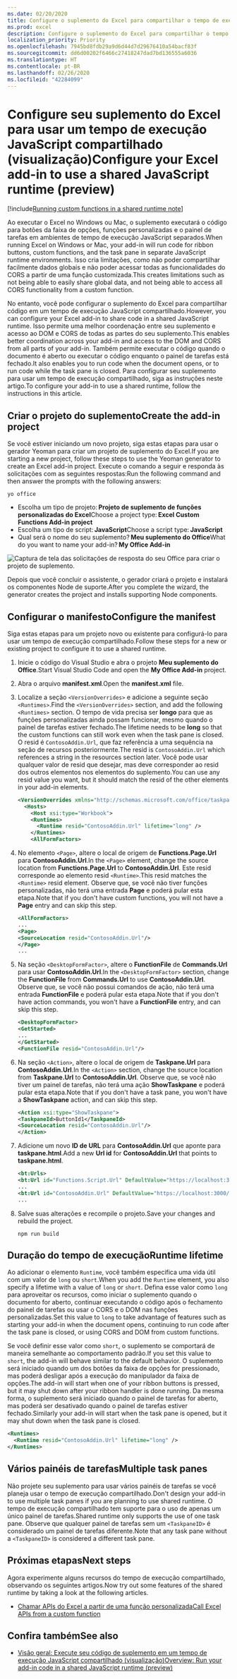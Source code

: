 ```yaml
---
ms.date: 02/20/2020
title: Configure o suplemento do Excel para compartilhar o tempo de execução do navegador (visualização)
ms.prod: excel
description: Configure o suplemento do Excel para compartilhar o tempo de execução do navegador e executar a faixa de opções, o painel de tarefas e o código de função personalizado no mesmo tempo de execução.
localization_priority: Priority
ms.openlocfilehash: 7945bd8fdb29a9d6d44d7d29676410a54bacf83f
ms.sourcegitcommit: dd6d00202f6466c27418247dad7bd136555a6036
ms.translationtype: HT
ms.contentlocale: pt-BR
ms.lasthandoff: 02/26/2020
ms.locfileid: "42284099"
---
```

# <a name="configure-your-excel-add-in-to-use-a-shared-javascript-runtime-preview"></a><span data-ttu-id="b60ac-103">Configure seu suplemento do Excel para usar um tempo de execução JavaScript compartilhado (visualização)</span><span class="sxs-lookup"><span data-stu-id="b60ac-103">Configure your Excel add-in to use a shared JavaScript runtime (preview)</span></span>

[!include[Running custom functions in a shared runtime note](../includes/excel-shared-runtime-preview-note.md)]

<span data-ttu-id="b60ac-104">Ao executar o Excel no Windows ou Mac, o suplemento executará o código para botões da faixa de opções, funções personalizadas e o painel de tarefas em ambientes de tempo de execução JavaScript separados.</span><span class="sxs-lookup"><span data-stu-id="b60ac-104">When running Excel on Windows or Mac, your add-in will run code for ribbon buttons, custom functions, and the task pane in separate JavaScript runtime environments.</span></span> <span data-ttu-id="b60ac-105">Isso cria limitações, como não poder compartilhar facilmente dados globais e não poder acessar todas as funcionalidades do CORS a partir de uma função customizada.</span><span class="sxs-lookup"><span data-stu-id="b60ac-105">This creates limitations such as not being able to easily share global data, and not being able to access all CORS functionality from a custom function.</span></span>

<span data-ttu-id="b60ac-106">No entanto, você pode configurar o suplemento do Excel para compartilhar código em um tempo de execução JavaScript compartilhado.</span><span class="sxs-lookup"><span data-stu-id="b60ac-106">However, you can configure your Excel add-in to share code in a shared JavaScript runtime.</span></span> <span data-ttu-id="b60ac-107">Isso permite uma melhor coordenação entre seu suplemento e acesso ao DOM e CORS de todas as partes do seu suplemento.</span><span class="sxs-lookup"><span data-stu-id="b60ac-107">This enables better coordination across your add-in and access to the DOM and CORS from all parts of your add-in.</span></span> <span data-ttu-id="b60ac-108">Também permite executar o código quando o documento é aberto ou executar o código enquanto o painel de tarefas está fechado.</span><span class="sxs-lookup"><span data-stu-id="b60ac-108">It also enables you to run code when the document opens, or to run code while the task pane is closed.</span></span> <span data-ttu-id="b60ac-109">Para configurar seu suplemento para usar um tempo de execução compartilhado, siga as instruções neste artigo.</span><span class="sxs-lookup"><span data-stu-id="b60ac-109">To configure your add-in to use a shared runtime, follow the instructions in this article.</span></span>

## <a name="create-the-add-in-project"></a><span data-ttu-id="b60ac-110">Criar o projeto do suplemento</span><span class="sxs-lookup"><span data-stu-id="b60ac-110">Create the add-in project</span></span>

<span data-ttu-id="b60ac-111">Se você estiver iniciando um novo projeto, siga estas etapas para usar o gerador Yeoman para criar um projeto de suplemento do Excel.</span><span class="sxs-lookup"><span data-stu-id="b60ac-111">If you are starting a new project, follow these steps to use the Yeoman generator to create an Excel add-in project.</span></span> <span data-ttu-id="b60ac-112">Execute o comando a seguir e responda às solicitações com as seguintes respostas:</span><span class="sxs-lookup"><span data-stu-id="b60ac-112">Run the following command and then answer the prompts with the following answers:</span></span>

```command line
yo office
```

- <span data-ttu-id="b60ac-113">Escolha um tipo de projeto: **Projeto de suplemento de funções personalizadas do Excel**</span><span class="sxs-lookup"><span data-stu-id="b60ac-113">Choose a project type: **Excel Custom Functions Add-in project**</span></span>
- <span data-ttu-id="b60ac-114">Escolha um tipo de script: **JavaScript**</span><span class="sxs-lookup"><span data-stu-id="b60ac-114">Choose a script type: **JavaScript**</span></span>
- <span data-ttu-id="b60ac-115">Qual será o nome do seu suplemento? **Meu suplemento do Office**</span><span class="sxs-lookup"><span data-stu-id="b60ac-115">What do you want to name your add-in? **My Office Add-in**</span></span>

![Captura de tela das solicitações de resposta do seu Office para criar o projeto de suplemento.](../images/yo-office-excel-project.png)

<span data-ttu-id="b60ac-117">Depois que você concluir o assistente, o gerador criará o projeto e instalará os componentes Node de suporte.</span><span class="sxs-lookup"><span data-stu-id="b60ac-117">After you complete the wizard, the generator creates the project and installs supporting Node components.</span></span>

## <a name="configure-the-manifest"></a><span data-ttu-id="b60ac-118">Configurar o manifesto</span><span class="sxs-lookup"><span data-stu-id="b60ac-118">Configure the manifest</span></span>

<span data-ttu-id="b60ac-119">Siga estas etapas para um projeto novo ou existente para configurá-lo para usar um tempo de execução compartilhado.</span><span class="sxs-lookup"><span data-stu-id="b60ac-119">Follow these steps for a new or existing project to configure it to use a shared runtime.</span></span>

1. <span data-ttu-id="b60ac-120">Inicie o código do Visual Studio e abra o projeto **Meu suplemento do Office**.</span><span class="sxs-lookup"><span data-stu-id="b60ac-120">Start Visual Studio Code and open the **My Office Add-in** project.</span></span>
2. <span data-ttu-id="b60ac-121">Abra o arquivo **manifest.xml**.</span><span class="sxs-lookup"><span data-stu-id="b60ac-121">Open the **manifest.xml** file.</span></span>
3. <span data-ttu-id="b60ac-122">Localize a seção `<VersionOverrides>` e adicione a seguinte seção `<Runtimes>`.</span><span class="sxs-lookup"><span data-stu-id="b60ac-122">Find the `<VersionOverrides>` section, and add the following `<Runtimes>` section.</span></span> <span data-ttu-id="b60ac-123">O tempo de vida precisa ser **longo** para que as funções personalizadas ainda possam funcionar, mesmo quando o painel de tarefas estiver fechado.</span><span class="sxs-lookup"><span data-stu-id="b60ac-123">The lifetime needs to be **long** so that the custom functions can still work even when the task pane is closed.</span></span> <span data-ttu-id="b60ac-124">O resid é `ContosoAddin.Url`, que faz referência a uma sequência na seção de recursos posteriormente.</span><span class="sxs-lookup"><span data-stu-id="b60ac-124">The resid is `ContosoAddin.Url` which references a string in the resources section later.</span></span> <span data-ttu-id="b60ac-125">Você pode usar qualquer valor de resid que desejar, mas deve corresponder ao resid dos outros elementos nos elementos do suplemento.</span><span class="sxs-lookup"><span data-stu-id="b60ac-125">You can use any resid value you want, but it should match the resid of the other elements in your add-in elements.</span></span>

   ```xml
   <VersionOverrides xmlns="http://schemas.microsoft.com/office/taskpaneappversionoverrides" xsi:type="VersionOverridesV1_0">
     <Hosts>
       <Host xsi:type="Workbook">
       <Runtimes>
         <Runtime resid="ContosoAddin.Url" lifetime="long" />
       </Runtimes>
       <AllFormFactors>
   ```

4. <span data-ttu-id="b60ac-126">No elemento `<Page>`, altere o local de origem de **Functions.Page.Url** para **ContosoAddin.Url**.</span><span class="sxs-lookup"><span data-stu-id="b60ac-126">In the `<Page>` element, change the source location from **Functions.Page.Url** to **ContosoAddin.Url**.</span></span> <span data-ttu-id="b60ac-127">Este resid corresponde ao elemento resid `<Runtime>`.</span><span class="sxs-lookup"><span data-stu-id="b60ac-127">This resid matches the `<Runtime>` resid element.</span></span> <span data-ttu-id="b60ac-128">Observe que, se você não tiver funções personalizadas, não terá uma entrada **Page** e poderá pular esta etapa.</span><span class="sxs-lookup"><span data-stu-id="b60ac-128">Note that if you don't have custom functions, you will not have a **Page** entry and can skip this step.</span></span>

   ```xml
   <AllFormFactors>
   ...
   <Page>
   <SourceLocation resid="ContosoAddin.Url"/>
   </Page>
   ...
   ```

5. <span data-ttu-id="b60ac-129">Na seção `<DesktopFormFactor>`, altere o **FunctionFile** de **Commands.Url** para usar **ContosoAddin.Url**.</span><span class="sxs-lookup"><span data-stu-id="b60ac-129">In the `<DesktopFormFactor>` section, change the **FunctionFile** from **Commands.Url** to use **ContosoAddin.Url**.</span></span> <span data-ttu-id="b60ac-130">Observe que, se você não possui comandos de ação, não terá uma entrada **FunctionFile** e poderá pular esta etapa.</span><span class="sxs-lookup"><span data-stu-id="b60ac-130">Note that if you don't have action commands, you won't have a **FunctionFile** entry, and can skip this step.</span></span>

   ```xml
   <DesktopFormFactor>
   <GetStarted>
   ...
   </GetStarted>
   <FunctionFile resid="ContosoAddin.Url"/>
   ```

6. <span data-ttu-id="b60ac-131">Na seção `<Action>`, altere o local de origem de **Taskpane.Url** para **ContosoAddin.Url**.</span><span class="sxs-lookup"><span data-stu-id="b60ac-131">In the `<Action>` section, change the source location from **Taskpane.Url** to **ContosoAddin.Url**.</span></span> <span data-ttu-id="b60ac-132">Observe que, se você não tiver um painel de tarefas, não terá uma ação **ShowTaskpane** e poderá pular esta etapa.</span><span class="sxs-lookup"><span data-stu-id="b60ac-132">Note that if you don't have a task pane, you won't have a **ShowTaskpane** action, and can skip this step.</span></span>

   ```xml
   <Action xsi:type="ShowTaskpane">
   <TaskpaneId>ButtonId1</TaskpaneId>
   <SourceLocation resid="ContosoAddin.Url"/>
   </Action>
   ```

7. <span data-ttu-id="b60ac-133">Adicione um novo **ID de URL** para **ContosoAddin.Url** que aponte para **taskpane.html**.</span><span class="sxs-lookup"><span data-stu-id="b60ac-133">Add a new **Url id** for **ContosoAddin.Url** that points to **taskpane.html**.</span></span>

   ```xml
   <bt:Urls>
   <bt:Url id="Functions.Script.Url" DefaultValue="https://localhost:3000/dist/functions.js"/>
   ...
   <bt:Url id="ContosoAddin.Url" DefaultValue="https://localhost:3000/taskpane.html"/>
   ...
   ```

8. <span data-ttu-id="b60ac-134">Salve suas alterações e recompile o projeto.</span><span class="sxs-lookup"><span data-stu-id="b60ac-134">Save your changes and rebuild the project.</span></span>

   ```command line
   npm run build
   ```

## <a name="runtime-lifetime"></a><span data-ttu-id="b60ac-135">Duração do tempo de execução</span><span class="sxs-lookup"><span data-stu-id="b60ac-135">Runtime lifetime</span></span>

<span data-ttu-id="b60ac-136">Ao adicionar o elemento `Runtime`, você também especifica uma vida útil com um valor de `long` ou `short`.</span><span class="sxs-lookup"><span data-stu-id="b60ac-136">When you add the `Runtime` element, you also specify a lifetime with a value of `long` or `short`.</span></span> <span data-ttu-id="b60ac-137">Defina esse valor como `long` para aproveitar os recursos, como iniciar o suplemento quando o documento for aberto, continuar executando o código após o fechamento do painel de tarefas ou usar o CORS e o DOM nas funções personalizadas.</span><span class="sxs-lookup"><span data-stu-id="b60ac-137">Set this value to `long` to take advantage of features such as starting your add-in when the document opens, continuing to run code after the task pane is closed, or using CORS and DOM from custom functions.</span></span>

<span data-ttu-id="b60ac-138">Se você definir esse valor como `short`, o suplemento se comportará de maneira semelhante ao comportamento padrão.</span><span class="sxs-lookup"><span data-stu-id="b60ac-138">If you set this value to `short`, the add-in will behave similar to the default behavior.</span></span> <span data-ttu-id="b60ac-139">O suplemento será iniciado quando um dos botões da faixa de opções for pressionado, mas poderá desligar após a execução do manipulador da faixa de opções.</span><span class="sxs-lookup"><span data-stu-id="b60ac-139">The add-in will start when one of your ribbon buttons is pressed, but it may shut down after your ribbon handler is done running.</span></span> <span data-ttu-id="b60ac-140">Da mesma forma, o suplemento será iniciado quando o painel de tarefas for aberto, mas poderá ser desativado quando o painel de tarefas estiver fechado.</span><span class="sxs-lookup"><span data-stu-id="b60ac-140">Similarly your add-in will start when the task pane is opened, but it may shut down when the task pane is closed.</span></span>

```xml
<Runtimes>
  <Runtime resid="ContosoAddin.Url" lifetime="long" />
</Runtimes>
```

## <a name="multiple-task-panes"></a><span data-ttu-id="b60ac-141">Vários painéis de tarefas</span><span class="sxs-lookup"><span data-stu-id="b60ac-141">Multiple task panes</span></span>

<span data-ttu-id="b60ac-142">Não projete seu suplemento para usar vários painéis de tarefas se você planeja usar o tempo de execução compartilhado.</span><span class="sxs-lookup"><span data-stu-id="b60ac-142">Don't design your add-in to use multiple task panes if you are planning to use shared runtime.</span></span> <span data-ttu-id="b60ac-143">O tempo de execução compartilhado tem suporte para o uso de apenas um único painel de tarefas.</span><span class="sxs-lookup"><span data-stu-id="b60ac-143">Shared runtime only supports the use of one task pane.</span></span> <span data-ttu-id="b60ac-144">Observe que qualquer painel de tarefas sem um `<TaskpaneID>` é considerado um painel de tarefas diferente.</span><span class="sxs-lookup"><span data-stu-id="b60ac-144">Note that any task pane without a `<TaskpaneID>` is considered a different task pane.</span></span>

## <a name="next-steps"></a><span data-ttu-id="b60ac-145">Próximas etapas</span><span class="sxs-lookup"><span data-stu-id="b60ac-145">Next steps</span></span>

<span data-ttu-id="b60ac-146">Agora experimente alguns recursos do tempo de execução compartilhado, observando os seguintes artigos.</span><span class="sxs-lookup"><span data-stu-id="b60ac-146">Now try out some features of the shared runtime by taking a look at the following articles.</span></span>

- [<span data-ttu-id="b60ac-147">Chamar APIs do Excel a partir de uma função personalizada</span><span class="sxs-lookup"><span data-stu-id="b60ac-147">Call Excel APIs from a custom function</span></span>](call-excel-apis-from-custom-function.md)

## <a name="see-also"></a><span data-ttu-id="b60ac-148">Confira também</span><span class="sxs-lookup"><span data-stu-id="b60ac-148">See also</span></span>

- [<span data-ttu-id="b60ac-149">Visão geral: Execute seu código de suplemento em um tempo de execução JavaScript compartilhado (visualização)</span><span class="sxs-lookup"><span data-stu-id="b60ac-149">Overview: Run your add-in code in a shared JavaScript runtime (preview)</span></span>](custom-functions-shared-overview.md)
